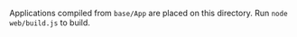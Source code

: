 Applications compiled from `base/App` are placed on this directory. Run `node web/build.js` to build.
